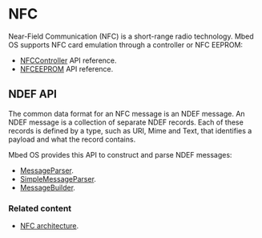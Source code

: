 # NFC

Near-Field Communication (NFC) is a short-range radio technology. Mbed OS supports NFC card emulation through a controller or NFC EEPROM:

 - [NFCController](nfccontroller.html) API reference.
 - [NFCEEPROM](nfc-eeprom.html) API reference.

## NDEF API

The common data format for an NFC message is an NDEF message. An NDEF message is a collection of separate NDEF records. Each of these records is defined by a type, such as URI, Mime and Text, that identifies a payload and what the record contains.

Mbed OS provides this API to construct and parse NDEF messages:

- [MessageParser](messageparser.html).
- [SimpleMessageParser](simplemessageparser.html).
- [MessageBuilder](messagebuilder.html).

### Related content

- [NFC architecture](../reference/nfc-technology.html).
